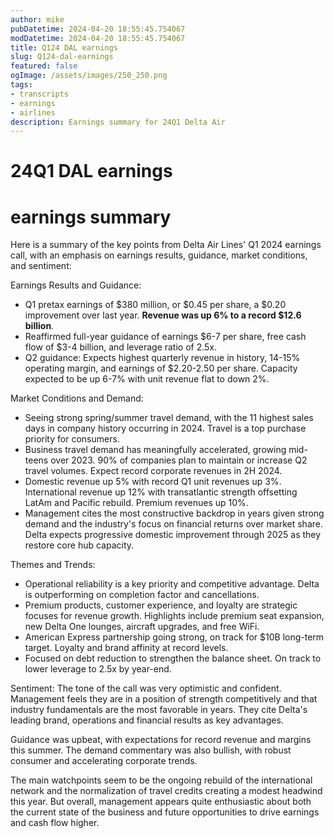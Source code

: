 ```yaml
---
author: mike
pubDatetime: 2024-04-20 18:55:45.754067
modDatetime: 2024-04-20 18:55:45.754067
title: Q124 DAL earnings
slug: Q124-dal-earnings
featured: false
ogImage: /assets/images/250_250.png
tags:
- transcripts
- earnings
- airlines
description: Earnings summary for 24Q1 Delta Air
---
```

# 24Q1 DAL earnings

# earnings summary
Here is a summary of the key points from Delta Air Lines' Q1 2024 earnings call, with an emphasis on earnings results, guidance, market conditions, and sentiment:

Earnings Results and Guidance:
- Q1 pretax earnings of $380 million, or $0.45 per share, a $0.20 improvement over last year. **Revenue was up 6% to a record $12.6 billion**.
- Reaffirmed full-year guidance of earnings $6-7 per share, free cash flow of $3-4 billion, and leverage ratio of 2.5x. 
- Q2 guidance: Expects highest quarterly revenue in history, 14-15% operating margin, and earnings of $2.20-2.50 per share. Capacity expected to be up 6-7% with unit revenue flat to down 2%.

Market Conditions and Demand:
- Seeing strong spring/summer travel demand, with the 11 highest sales days in company history occurring in 2024. Travel is a top purchase priority for consumers.
- Business travel demand has meaningfully accelerated, growing mid-teens over 2023. 90% of companies plan to maintain or increase Q2 travel volumes. Expect record corporate revenues in 2H 2024.
- Domestic revenue up 5% with record Q1 unit revenues up 3%. International revenue up 12% with transatlantic strength offsetting LatAm and Pacific rebuild. Premium revenues up 10%.
- Management cites the most constructive backdrop in years given strong demand and the industry's focus on financial returns over market share. Delta expects progressive domestic improvement through 2025 as they restore core hub capacity.

Themes and Trends:
- Operational reliability is a key priority and competitive advantage. Delta is outperforming on completion factor and cancellations. 
- Premium products, customer experience, and loyalty are strategic focuses for revenue growth. Highlights include premium seat expansion, new Delta One lounges, aircraft upgrades, and free WiFi.
- American Express partnership going strong, on track for $10B long-term target. Loyalty and brand affinity at record levels.
- Focused on debt reduction to strengthen the balance sheet. On track to lower leverage to 2.5x by year-end.

Sentiment:
The tone of the call was very optimistic and confident. Management feels they are in a position of strength competitively and that industry fundamentals are the most favorable in years. They cite Delta's leading brand, operations and financial results as key advantages.

Guidance was upbeat, with expectations for record revenue and margins this summer. The demand commentary was also bullish, with robust consumer and accelerating corporate trends. 

The main watchpoints seem to be the ongoing rebuild of the international network and the normalization of travel credits creating a modest headwind this year. But overall, management appears quite enthusiastic about both the current state of the business and future opportunities to drive earnings and cash flow higher.